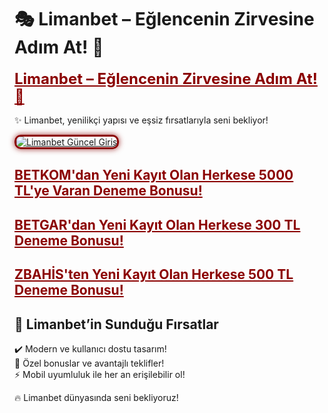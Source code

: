 # 🎭 Limanbet – Eğlencenin Zirvesine Adım At! 🌟

<a href="https://cutt.ly/ze5DePku" title="Limanbet Güncel Giriş" style="color: #8b0000; font-size: 24px; font-weight: bold;">Limanbet – Eğlencenin Zirvesine Adım At! 🌟</a>

✨ Limanbet, yenilikçi yapısı ve eşsiz fırsatlarıyla seni bekliyor!

<a href="https://cutt.ly/ze5DePku" title="Limanbet Güncel Giriş">  
<img src="https://i.ibb.co/chWM7Hzq/btkm-jpg.png" alt="Limanbet Güncel Giriş" style="max-width: 60%; border: 3px solid #8b0000; border-radius: 10px; box-shadow: 0px 0px 10px rgba(139, 0, 0, 0.8);">  
</a>

<p><h2><a href="https://cutt.ly/ze5DePku" style="color: #8b0000; font-weight: bold;">BETKOM'dan Yeni Kayıt Olan Herkese 5000 TL'ye Varan Deneme Bonusu!</a></h2></p>

<p><h2> <a href="https://cutt.ly/zrwuHYyM" style="color: #8b0000; font-weight: bold;">BETGAR'dan Yeni Kayıt Olan Herkese 300 TL Deneme Bonusu!</a></h2></p>

<p><h2><a href="https://cutt.ly/3eOC1kHA" style="color: #8b0000; font-weight: bold;">ZBAHİS'ten Yeni Kayıt Olan Herkese 500 TL Deneme Bonusu!</a></h2></p>

## 🚀 Limanbet’in Sunduğu Fırsatlar  
✔️ Modern ve kullanıcı dostu tasarım!  
🎁 Özel bonuslar ve avantajlı teklifler!  
⚡️ Mobil uyumluluk ile her an erişilebilir ol!

🔥 Limanbet dünyasında seni bekliyoruz!
